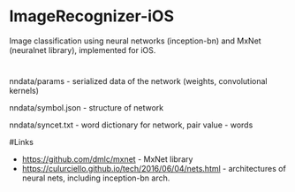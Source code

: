 # ImageRecognizer-iOS
Image classification using neural networks (inception-bn) and MxNet (neuralnet library), implemented for iOS.
#
nndata/params - serialized data of the network (weights, convolutional kernels)

nndata/symbol.json - structure of network 

nndata/syncet.txt - word dictionary for network, pair value - words

#Links
  * https://github.com/dmlc/mxnet - MxNet library 
  * https://culurciello.github.io/tech/2016/06/04/nets.html - architectures of neural nets, including inception-bn arch.

